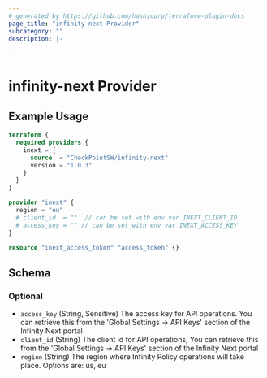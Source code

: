 ```yaml
---
# generated by https://github.com/hashicorp/terraform-plugin-docs
page_title: "infinity-next Provider"
subcategory: ""
description: |-
  
---
```


# infinity-next Provider



## Example Usage

```terraform
terraform {
  required_providers {
    inext = {
      source  = "CheckPointSW/infinity-next"
      version = "1.0.3"
    }
  }
}

provider "inext" {
  region = "eu"
  # client_id  = ""  // can be set with env var INEXT_CLIENT_ID
  # access_key = "" // can be set with env var INEXT_ACCESS_KEY
}

resource "inext_access_token" "access_token" {}
```

<!-- schema generated by tfplugindocs -->
## Schema

### Optional

- `access_key` (String, Sensitive) The access key for API operations. You can retrieve this
from the 'Global Settings -> API Keys' section of the Infinity Next portal
- `client_id` (String) The client id for API operations, You can retrieve this
from the 'Global Settings -> API Keys' section of the Infinity Next portal
- `region` (String) The region where Infinity Policy operations will take place. Options are: us, eu

